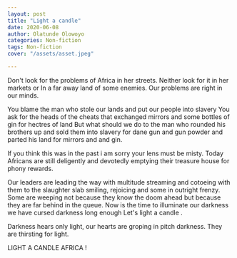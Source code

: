 ```yaml
---
layout: post
title: "Light a candle"
date: 2020-06-08
author: Olatunde Olowoyo
categories: Non-fiction
tags: Non-fiction
cover: "/assets/asset.jpeg"

---
```





Don't look for the problems of Africa in her streets.
Neither look for it in her markets or In a far away land of some enemies.
Our problems are right in our minds.

You blame the man who stole our lands and put our people into slavery
You ask for the heads of the cheats that exchanged mirrors and some bottles of gin for hectres  of land
But what should we do to the man who rounded his brothers up and sold them into slavery for dane gun and gun powder and parted his land for mirrors and and gin.

If you think this was in the past i am sorry your lens must be misty. 
Today Africans are still deligently and devotedly emptying their treasure house for phony rewards.

Our leaders are leading the way with multitude streaming and cotoeing with them to the slaughter slab smiling, rejoicing and some in outright frenzy.
Some are weeping not because they know the doom ahead but because they are far behind in the queue. 
Now is the time to illuminate our darkness we have cursed darkness long enough Let's light a candle . 

Darkness hears only light, our hearts are groping in pitch darkness. 
They are thirsting for light.

LIGHT A CANDLE  AFRICA !





















































